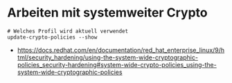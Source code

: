# Arbeiten mit systemweiter Crypto 

```
# Welches Profil wird aktuell verwendet
update-crypto-policies --show
```

  * https://docs.redhat.com/en/documentation/red_hat_enterprise_linux/9/html/security_hardening/using-the-system-wide-cryptographic-policies_security-hardening#system-wide-crypto-policies_using-the-system-wide-cryptographic-policies
